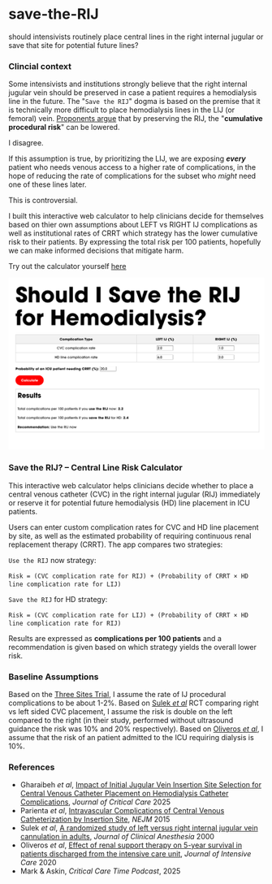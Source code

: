 # save-the-RIJ
should intensivists routinely place central lines in the right internal jugular or save that site for potential future lines?

### Clincial context
Some intensivists and institutions strongly believe that the right internal jugular vein should be preserved in case a patient requires a hemodialysis line in the future. The "`Save the RIJ`" dogma is based on the premise that it is technically more difficult to place hemodialysis lines in the LIJ (or femoral) vein. [Proponents argue](https://pubmed.ncbi.nlm.nih.gov/39755012/) that by preserving the RIJ, the "**cumulative procedural risk**" can be lowered.

I disagree.

If this assumption is true, by prioritizing the LIJ, we are exposing ***every*** patient who needs venous access to a higher rate of complications, in the hope of reducing the rate of complications for the subset who _might_ need one of these lines later.

This is controversial.

I built this interactive web calculator to help clinicians decide for themselves based on thier own assumptions about LEFT vs RIGHT IJ complications as well as institutional rates of CRRT which strategy has the lower cumulative risk to their patients. By expressing the total risk per 100 patients, hopefully we can make informed decisions that mitigate harm.

Try out the calculator yourself [here](https://nickmmark.github.io/save-the-RIJ/)


![](https://github.com/nickmmark/save-the-RIJ/blob/main/save_the_RIJ.png)

### Save the RIJ? – Central Line Risk Calculator
This interactive web calculator helps clinicians decide whether to place a central venous catheter (CVC) in the right internal jugular (RIJ) immediately or reserve it for potential future hemodialysis (HD) line placement in ICU patients.

Users can enter custom complication rates for CVC and HD line placement by site, as well as the estimated probability of requiring continuous renal replacement therapy (CRRT). The app compares two strategies:

`Use the RIJ` now strategy:
```
Risk = (CVC complication rate for RIJ) + (Probability of CRRT × HD line complication rate for LIJ)
```

`Save the RIJ` for HD strategy:
```
Risk = (CVC complication rate for LIJ) + (Probability of CRRT × HD line complication rate for RIJ)
```

Results are expressed as **complications per 100 patients** and a recommendation is given based on which strategy yields the overall lower risk.


### Baseline Assumptions
Based on the [Three Sites Trial](https://www.nejm.org/doi/full/10.1056/NEJMoa1500964), I assume the rate of IJ procedural complications to be about 1-2%. Based on [Sulek _et al_](https://pubmed.ncbi.nlm.nih.gov/10818329/) RCT comparing right vs left sided CVC placement, I assume the risk is double on the left compared to the right (in their study, performed without ultrasound guidance the risk was 10% and 20% respectively). Based on [Oliveros _et al_](https://jintensivecare.biomedcentral.com/articles/10.1186/s40560-020-00481-0), I assume that the risk of an  patient admitted to the ICU requiring dialysis is 10%.



### References
* Gharaibeh _et al_, [Impact of Initial Jugular Vein Insertion Site Selection for Central Venous Catheter Placement on Hemodialysis Catheter Complications](https://pubmed.ncbi.nlm.nih.gov/39755012/), _Journal of Critical Care_ 2025
* Parienta _et al_, [Intravascular Complications of Central Venous Catheterization by Insertion Site](https://www.nejm.org/doi/full/10.1056/NEJMoa1500964), _NEJM_ 2015
* Sulek _et al_, [A randomized study of left versus right internal jugular vein cannulation in adults](https://pubmed.ncbi.nlm.nih.gov/10818329/), _Journal of Clinical Anesthesia_ 2000
* Oliveros _et al_, [Effect of renal support therapy on 5-year survival in patients discharged from the intensive care unit](https://jintensivecare.biomedcentral.com/articles/10.1186/s40560-020-00481-0), _Journal of Intensive Care_ 2020
* Mark & Askin, _Critical Care Time Podcast_, 2025
